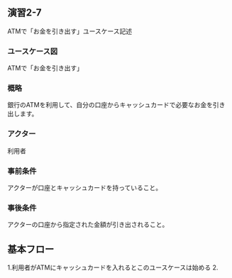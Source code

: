 ## 演習2-7

ATMで「お金を引き出す」ユースケース記述

### ユースケース図

ATMで「お金を引き出す」

### 概略

銀行のATMを利用して、自分の口座からキャッシュカードで必要なお金を引き出します。

### アクター
利用者

### 事前条件
アクターが口座とキャッシュカードを持っていること。

### 事後条件
アクターの口座から指定された金額が引き出されること。

## 基本フロー
1.利用者がATMにキャッシュカードを入れるとこのユースケースは始める
2.
